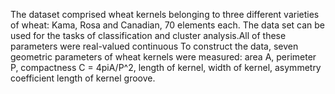 The dataset comprised wheat kernels belonging to three different varieties of wheat: Kama, Rosa and Canadian, 70 elements each. The data set can be used for the tasks of classification and cluster analysis.All of these parameters were real-valued continuous
To construct the data, seven geometric parameters of wheat kernels were measured:
area A,
perimeter P,
compactness C = 4piA/P^2,
length of kernel,
width of kernel,
asymmetry coefficient
length of kernel groove.